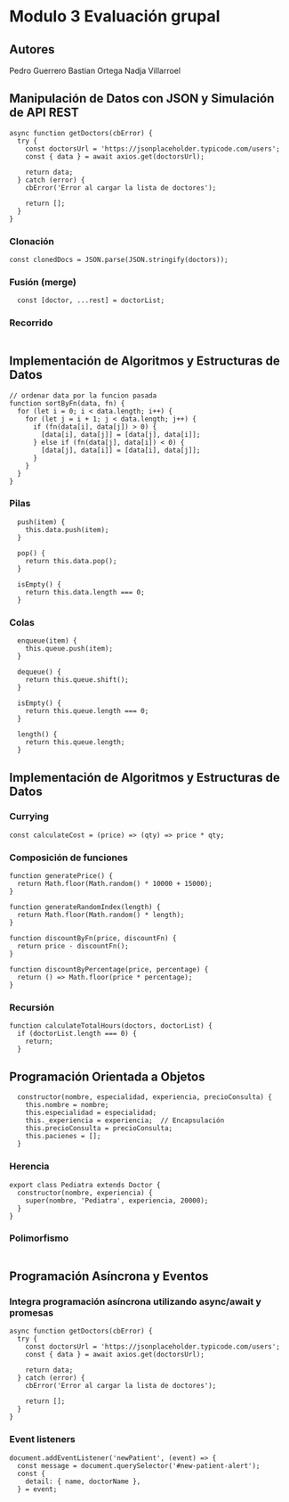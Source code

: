 # Modulo 3 Evaluación grupal

## Autores
Pedro Guerrero
Bastian Ortega
Nadja Villarroel


## Manipulación de Datos con JSON y Simulación de API REST

```
async function getDoctors(cbError) {
  try {
    const doctorsUrl = 'https://jsonplaceholder.typicode.com/users';
    const { data } = await axios.get(doctorsUrl);

    return data;
  } catch (error) {
    cbError('Error al cargar la lista de doctores');

    return [];
  }
}
```

### Clonación

```
const clonedDocs = JSON.parse(JSON.stringify(doctors));
```

### Fusión (merge)

```
  const [doctor, ...rest] = doctorList;
```

### Recorrido

```

```


## Implementación de Algoritmos y Estructuras de Datos

```
// ordenar data por la funcion pasada
function sortByFn(data, fn) {
  for (let i = 0; i < data.length; i++) {
    for (let j = i + 1; j < data.length; j++) {
      if (fn(data[i], data[j]) > 0) {
        [data[i], data[j]] = [data[j], data[i]];
      } else if (fn(data[j], data[i]) < 0) {
        [data[j], data[i]] = [data[i], data[j]];
      }
    }
  }
}
```

### Pilas 

```
  push(item) {
    this.data.push(item);
  }

  pop() {
    return this.data.pop();
  }

  isEmpty() {
    return this.data.length === 0;
  }
```

### Colas

```
  enqueue(item) {
    this.queue.push(item);
  }

  dequeue() {
    return this.queue.shift();
  }

  isEmpty() {
    return this.queue.length === 0;
  }

  length() {
    return this.queue.length;
  }
```

## Implementación de Algoritmos y Estructuras de Datos


### Currying

```
const calculateCost = (price) => (qty) => price * qty;
```

### Composición de funciones

```
function generatePrice() {
  return Math.floor(Math.random() * 10000 + 15000);
}

function generateRandomIndex(length) {
  return Math.floor(Math.random() * length);
}

function discountByFn(price, discountFn) {
  return price - discountFn();
}

function discountByPercentage(price, percentage) {
  return () => Math.floor(price * percentage);
}
```

### Recursión

```
function calculateTotalHours(doctors, doctorList) {
  if (doctorList.length === 0) {
    return;
  }
```

## Programación Orientada a Objetos

```
  constructor(nombre, especialidad, experiencia, precioConsulta) {
    this.nombre = nombre;
    this.especialidad = especialidad;
    this._experiencia = experiencia;  // Encapsulación
    this.precioConsulta = precioConsulta;
    this.pacienes = [];
  }
```


### Herencia

```
export class Pediatra extends Doctor {
  constructor(nombre, experiencia) {
    super(nombre, 'Pediatra', experiencia, 20000);
  }
}
```

### Polimorfismo

```
```

## Programación Asíncrona y Eventos

### Integra programación asíncrona utilizando async/await y promesas

```
async function getDoctors(cbError) {
  try {
    const doctorsUrl = 'https://jsonplaceholder.typicode.com/users';
    const { data } = await axios.get(doctorsUrl);

    return data;
  } catch (error) {
    cbError('Error al cargar la lista de doctores');

    return [];
  }
}
```

### Event listeners

```
document.addEventListener('newPatient', (event) => {
  const message = document.querySelector('#new-patient-alert');
  const {
    detail: { name, doctorName },
  } = event;
```